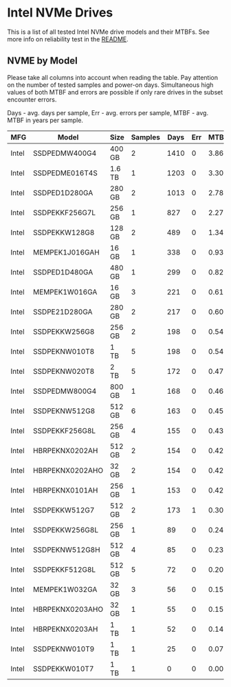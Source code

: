 Intel NVMe Drives
=================

This is a list of all tested Intel NVMe drive models and their MTBFs. See more
info on reliability test in the [README](https://github.com/bsdhw/SMART).

NVME by Model
------------

Please take all columns into account when reading the table. Pay attention on the
number of tested samples and power-on days. Simultaneous high values of both MTBF
and errors are possible if only rare drives in the subset encounter errors.

Days - avg. days per sample,
Err  - avg. errors per sample,
MTBF - avg. MTBF in years per sample.

| MFG       | Model              | Size   | Samples | Days  | Err   | MTBF |
|-----------|--------------------|--------|---------|-------|-------|------|
| Intel     | SSDPEDMW400G4      | 400 GB | 2       | 1410  | 0     | 3.86   |
| Intel     | SSDPEDME016T4S     | 1.6 TB | 1       | 1203  | 0     | 3.30   |
| Intel     | SSDPED1D280GA      | 280 GB | 2       | 1013  | 0     | 2.78   |
| Intel     | SSDPEKKF256G7L     | 256 GB | 1       | 827   | 0     | 2.27   |
| Intel     | SSDPEKKW128G8      | 128 GB | 2       | 489   | 0     | 1.34   |
| Intel     | MEMPEK1J016GAH     | 16 GB  | 1       | 338   | 0     | 0.93   |
| Intel     | SSDPED1D480GA      | 480 GB | 1       | 299   | 0     | 0.82   |
| Intel     | MEMPEK1W016GA      | 16 GB  | 3       | 221   | 0     | 0.61   |
| Intel     | SSDPE21D280GA      | 280 GB | 2       | 217   | 0     | 0.60   |
| Intel     | SSDPEKKW256G8      | 256 GB | 2       | 198   | 0     | 0.54   |
| Intel     | SSDPEKNW010T8      | 1 TB   | 5       | 198   | 0     | 0.54   |
| Intel     | SSDPEKNW020T8      | 2 TB   | 5       | 172   | 0     | 0.47   |
| Intel     | SSDPEDMW800G4      | 800 GB | 1       | 168   | 0     | 0.46   |
| Intel     | SSDPEKNW512G8      | 512 GB | 6       | 163   | 0     | 0.45   |
| Intel     | SSDPEKKF256G8L     | 256 GB | 4       | 155   | 0     | 0.43   |
| Intel     | HBRPEKNX0202AH     | 512 GB | 2       | 154   | 0     | 0.42   |
| Intel     | HBRPEKNX0202AHO    | 32 GB  | 2       | 154   | 0     | 0.42   |
| Intel     | HBRPEKNX0101AH     | 256 GB | 1       | 153   | 0     | 0.42   |
| Intel     | SSDPEKKW512G7      | 512 GB | 2       | 173   | 1     | 0.30   |
| Intel     | SSDPEKKW256G8L     | 256 GB | 1       | 89    | 0     | 0.24   |
| Intel     | SSDPEKNW512G8H     | 512 GB | 4       | 85    | 0     | 0.23   |
| Intel     | SSDPEKKF512G8L     | 512 GB | 5       | 72    | 0     | 0.20   |
| Intel     | MEMPEK1W032GA      | 32 GB  | 3       | 56    | 0     | 0.15   |
| Intel     | HBRPEKNX0203AHO    | 32 GB  | 1       | 55    | 0     | 0.15   |
| Intel     | HBRPEKNX0203AH     | 1 TB   | 1       | 52    | 0     | 0.14   |
| Intel     | SSDPEKNW010T9      | 1 TB   | 1       | 25    | 0     | 0.07   |
| Intel     | SSDPEKKW010T7      | 1 TB   | 1       | 0     | 0     | 0.00   |
